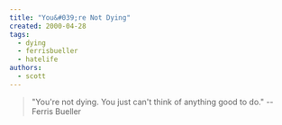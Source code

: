 ```yaml
---
title: "You&#039;re Not Dying"
created: 2000-04-28
tags: 
  - dying
  - ferrisbueller
  - hatelife
authors: 
  - scott
---
```


> "You're not dying. You just can't think of anything good to do." \-- Ferris Bueller
